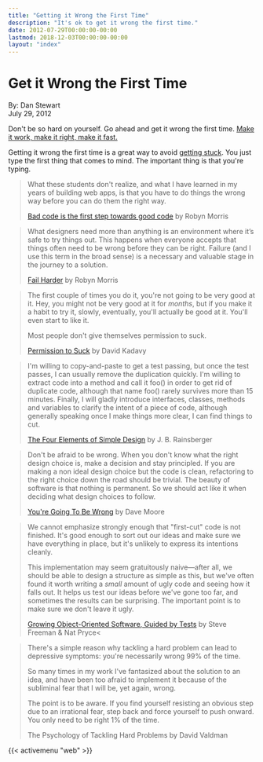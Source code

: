 ```yaml
---
title: "Getting it Wrong the First Time"
description: "It's ok to get it wrong the first time."
date: 2012-07-29T00:00:00-00:00
lastmod: 2018-12-03T00:00:00-00:00
layout: "index"
---
```


# Get it Wrong the First Time

By: Dan Stewart\
July 29, 2012 

Don't be so hard on yourself. Go ahead and get it wrong the first time. 
[Make it work, make it right, make it fast.](http://c2.com/cgi/wiki?MakeItWorkMakeItRightMakeItFast)

Getting it wrong the first time is a great way to avoid [getting stuck](https://www.jeffwofford.com/?p=838). 
You just type the first thing that comes to mind. The important thing is that you're typing.

>What these students don't realize, and what I have learned in my years of building web apps, is that you have to 
>do things the wrong way before you can do them the right way.
>
>[Bad code is the first step towards good code](https://medium.com/lets-make-things/dd9798e25874) by Robyn Morris

>What designers need more than anything is an environment where it’s safe to try
>things out. This happens when everyone accepts that things often need to be wrong
>before they can be right. Failure (and I use this term in the broad sense) is a
>necessary and valuable stage in the journey to a solution.
>
>[Fail Harder](https://medium.com/lets-make-things-1/f140cda815eb) by Robyn Morris

>The first couple of times you do it, you're not going to be very good at it. Hey, you might not be very good at it 
>for *months*, but if you make it a habit to try it, slowly, eventually, you'll actually be good at it. You'll even start to like it.
>
>Most people don't give themselves permission to suck.
>
>[Permission to Suck](https://www.kadavy.net/blog/posts/permission-to-suck/) by David Kadavy

>I'm willing to copy-and-paste to get a test passing, but once the test passes, I can usually remove the duplication quickly. 
>I'm willing to extract code into a method and call it foo() in order to get rid of duplicate code, although that name foo()
>rarely survives more than 15 minutes. Finally, I will gladly introduce interfaces, classes, methods and variables to clarify 
>the intent of a piece of code, although generally speaking once I make things more clear, I can find things to cut.
>
>[The Four Elements of Simple Design](https://blog.jbrains.ca/permalink/the-four-elements-of-simple-design) by J. B. Rainsberger

>Don't be afraid to be wrong. When you don't know what the right design choice is, make a decision and stay principled. If you 
> are making a non ideal design choice but the code is clean, refactoring to the right choice down the road should be trivial.
>The beauty of software is that nothing is permanent. So we should act like it when deciding what design choices to follow.
>
>[You're Going To Be Wrong](https://blog.8thlight.com/dave-moore/2012/07/16/youre-going-to-be-wrong.html) by Dave Moore

>We cannot emphasize strongly enough that "first-cut" code is not finished. It's good enough to sort out our ideas and make sure 
>we have everything in place, but it's unlikely to express its intentions cleanly.
>
>This implementation may seem gratuitously naive&mdash;after all, we should be able to design a structure as simple as this, but 
> we've often found it worth writing a *small* amount of ugly code and seeing how it falls out. It helps us test our ideas before 
>we've gone too far, and sometimes the results can be surprising. The important point is to make sure we don't leave it ugly.
>
>[Growing Object-Oriented Software, Guided by Tests](https://www.amazon.com/Growing-Object-Oriented-Software-Guided-ebook/dp/B002TIOYVW/) 
>by Steve Freeman &amp; Nat Pryce<

>There's a simple reason why tackling a hard problem can lead to depressive symptoms: you're necessarily wrong 99% of the time.
>
>So many times in my work I've fantasized about the solution to an idea, and have been too afraid to implement it because of the 
>subliminal fear that I will be, yet again, wrong.
>
>The point is to be aware. If you find yourself resisting an obvious step due to an irrational fear, step back and force yourself 
>to push onward. You only need to be right 1% of the time.
>
>The Psychology of Tackling Hard Problems by David Valdman

{{< activemenu "web" >}}